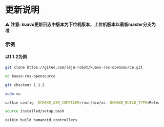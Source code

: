 # 更新说明

⚠️ **注意: kuavo更新日志中版本为下位机版本，上位机版本以最新master分支为准**

### 示例

#### 以1.1.2为例

```bash
git clone https://gitee.com/leju-robot/kuavo-ros-opensource.git

cd kuavo-ros-opensource

git checkout 1.1.2

sudo su

catkin config -DCMAKE_ASM_COMPILER=/usr/bin/as -DCMAKE_BUILD_TYPE=Release

source installed/setup.bash

catkin build humanoid_controllers

```